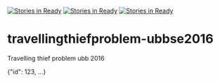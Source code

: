 [![Stories in Ready](https://badge.waffle.io/planbeee/travellingthiefproblem-ubbse2016.png?label=ready&title=Ready)](https://waffle.io/planbeee/travellingthiefproblem-ubbse2016)
[![Stories in Ready](https://badge.waffle.io/planbeee/travellingthiefproblem-ubbse2016.png?label=ready&title=Ready)](https://waffle.io/planbeee/travellingthiefproblem-ubbse2016)
[![Stories in Ready](https://badge.waffle.io/planbeee/travellingthiefproblem-ubbse2016.png?label=ready&title=Ready)](https://waffle.io/planbeee/travellingthiefproblem-ubbse2016)
# travellingthiefproblem-ubbse2016
Travelling thief problem ubb 2016

{"id": 123, ...}
